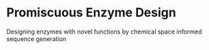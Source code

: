 # Promiscuous Enzyme Design

Designing enzymes with novel functions by chemical space informed sequence generation
